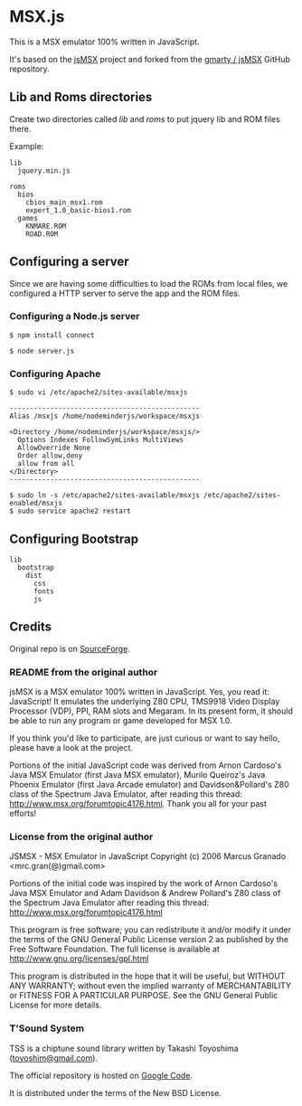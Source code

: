 # MSX.js

This is a MSX emulator 100% written in JavaScript.

It's based on the [jsMSX](http://jsmsx.sourceforge.net/) project and 
forked from the [gmarty / jsMSX](https://github.com/gmarty/jsMSX) GitHub repository.


## Lib and Roms directories

Create two directories called _lib_ and _roms_ to put jquery lib and ROM files there.

Example:

```
lib
  jquery.min.js
  
roms
  bios
    cbios_main_msx1.rom
    expert_1.0_basic-bios1.rom
  games
    KNMARE.ROM
    ROAD.ROM
```

## Configuring a server

Since we are having some difficulties to load the ROMs from local files, 
we configured a HTTP server to serve the app and the ROM files.

### Configuring a Node.js server

```
$ npm install connect

$ node server.js
```

### Configuring Apache

```
$ sudo vi /etc/apache2/sites-available/msxjs

-----------------------------------------------
Alias /msxjs /home/nodeminderjs/workspace/msxjs

<Directory /home/nodeminderjs/workspace/msxjs/>
  Options Indexes FollowSymLinks MultiViews
  AllowOverride None
  Order allow,deny
  allow from all
</Directory>
-----------------------------------------------

$ sudo ln -s /etc/apache2/sites-available/msxjs /etc/apache2/sites-enabled/msxjs
$ sudo service apache2 restart
```

## Configuring Bootstrap

```
lib
  bootstrap
    dist
      css
      fonts
      js
```

## Credits

Original repo is on [SourceForge](http://sourceforge.net/projects/jsmsx/).

### README from the original author

jsMSX is a MSX emulator 100% written in JavaScript. Yes, you read it: JavaScript! It emulates the underlying Z80 CPU, TMS9918 Video Display Processor (VDP), PPI, RAM slots and Megaram. In its present form, it should be able to run any program or game developed for MSX 1.0.

If you think you'd like to participate, are just curious or want to say hello, please have a look at the project.

Portions of the initial JavaScript code was derived from Arnon Cardoso's Java MSX Emulator (first Java MSX emulator), Murilo Queiroz's Java Phoenix Emulator (first Java Arcade emulator) and Davidson&Pollard's Z80 class of the
 Spectrum Java Emulator, after reading this thread: http://www.msx.org/forumtopic4176.html. Thank you all for your past efforts!

### License from the original author

JSMSX - MSX Emulator in JavaScript
Copyright (c) 2006 Marcus Granado <mrc.gran(@)gmail.com>

Portions of the initial code was inspired by the work of
Arnon Cardoso's Java MSX Emulator and
Adam Davidson & Andrew Pollard's Z80 class of the Spectrum Java Emulator
after reading this thread: http://www.msx.org/forumtopic4176.html

This program is free software; you can redistribute it and/or
modify it under the terms of the GNU General Public License
version 2 as published by the Free Software Foundation.
The full license is available at http://www.gnu.org/licenses/gpl.html

This program is distributed in the hope that it will be useful,
but WITHOUT ANY WARRANTY; without even the implied warranty of
MERCHANTABILITY or FITNESS FOR A PARTICULAR PURPOSE. See the
GNU General Public License for more details.

### T'Sound System

TSS is a chiptune sound library written by Takashi Toyoshima (toyoshim@gmail.com).

The official repository is hosted on [Google Code](https://code.google.com/p/tss/).

It is distributed under the terms of the New BSD License.
